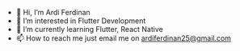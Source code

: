 - 👋 Hi, I’m Ardi Ferdinan
- 👀 I’m interested in Flutter Development
- 🌱 I’m currently learning Flutter, React Native
- 📫 How to reach me just email me on ardiferdinan25@gmail.com

<!---
lolzless/lolzless is a ✨ special ✨ repository because its `README.md` (this file) appears on your GitHub profile.
You can click the Preview link to take a look at your changes.
--->
